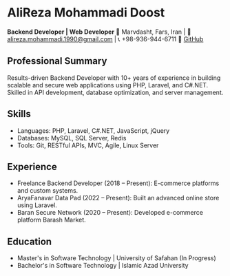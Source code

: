 
# AliReza Mohammadi Doost
**Backend Developer | Web Developer**
📍 Marvdasht, Fars, Iran | 📧 alireza.mohammadi.1990@gmail.com | 📞 +98-936-944-6711
🔗 [GitHub](https://github.com/IAliReza)

## Professional Summary
Results-driven Backend Developer with 10+ years of experience in building scalable and secure web applications using PHP, Laravel, and C#.NET. Skilled in API development, database optimization, and server management.

## Skills
- Languages: PHP, Laravel, C#.NET, JavaScript, jQuery
- Databases: MySQL, SQL Server, Redis
- Tools: Git, RESTful APIs, MVC, Agile, Linux Server

## Experience
- Freelance Backend Developer (2018 – Present): E-commerce platforms and custom systems.
- AryaFanavar Data Pad (2022 – Present): Built an advanced online store using Laravel.
- Baran Secure Network (2020 – Present): Developed e-commerce platform Barash Market.

## Education
- Master's in Software Technology | University of Safahan (In Progress)
- Bachelor's in Software Technology | Islamic Azad University
